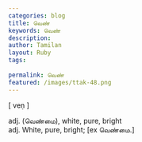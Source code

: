 ```yaml
---
categories: blog
title: வெண்
keywords: வெண்
description: 
author: Tamilan
layout: Ruby
tags: 
 
permalink: வெண்
featured: /images/ttak-48.png
---
```

  
[ veṇ ]  
  
adj. (வெண்மை), white, pure, bright  
adj. White, pure, bright; [ex வெண்மை.]